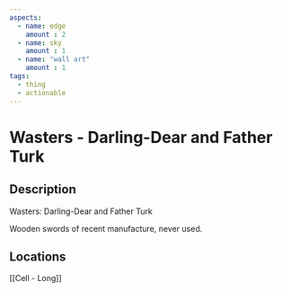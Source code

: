 ```yaml
---
aspects: 
  - name: edge
    amount : 2
  - name: sky
    amount : 1
  - name: "wall art"
    amount : 1
tags:
  - thing
  - actionable
---
```


# Wasters - Darling-Dear and Father Turk

## Description
Wasters: Darling-Dear and Father Turk

Wooden swords of recent manufacture, never used.
## Locations
[[Cell - Long]]